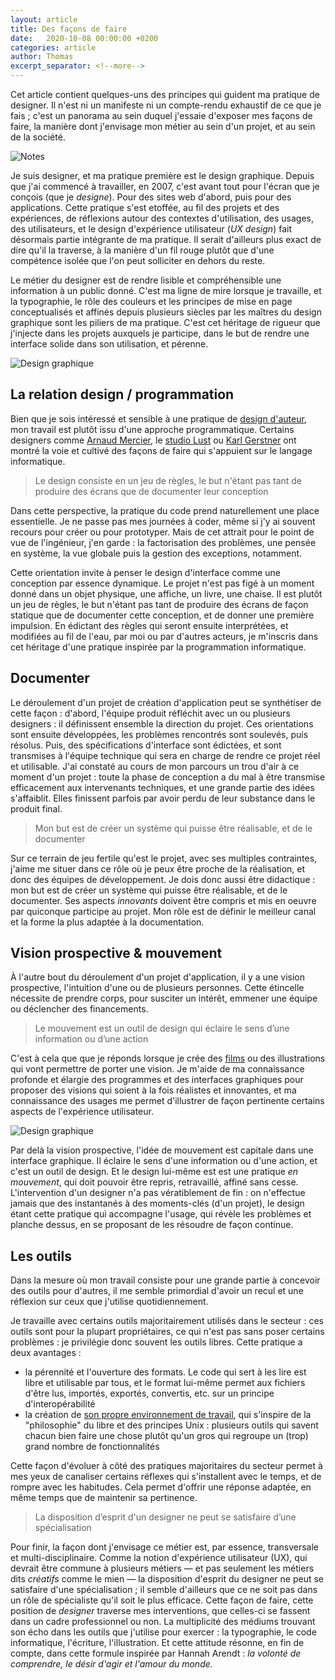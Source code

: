 ```yaml
---
layout: article
title: Des façons de faire
date:   2020-10-08 00:00:00 +0200
categories: article
author: Thomas
excerpt_separator: <!--more-->
---
```


Cet article contient quelques-uns des principes qui guident ma pratique de designer. Il n'est ni un manifeste ni un compte-rendu exhaustif de ce que je fais ; c'est un panorama au sein duquel j'essaie d'exposer mes façons de faire, la manière dont j'envisage mon métier au sein d'un projet, et au sein de la société.

![Notes](/assets/images/blog/facons-notes.jpg)

Je suis designer, et ma pratique première est le design graphique. Depuis que j'ai commencé à travailler, en 2007, c'est avant tout pour l'écran que je conçois (que je *designe*). Pour des sites web d'abord, puis pour des applications. Cette pratique s'est etoffée, au fil des projets et des expériences, de réflexions autour des contextes d'utilisation, des usages, des utilisateurs, et le design d'expérience utilisateur (*UX design*) fait désormais partie intégrante de ma pratique. Il serait d'ailleurs plus exact de dire qu'il la traverse, à la manière d'un fil rouge plutôt que d'une compétence isolée que l'on peut solliciter en dehors du reste.

Le métier du designer est de rendre lisible et compréhensible une information à un public donné. C'est ma ligne de mire lorsque je travaille, et la typographie, le rôle des couleurs et les principes de mise en page conceptualisés et affinés depuis plusieurs siècles par les maîtres du design graphique sont les piliers de ma pratique. C'est cet héritage de rigueur que j'injecte dans les projets auxquels je participe, dans le but de rendre une interface solide dans son utilisation, et pérenne.

![Design graphique](/assets/images/blog/facons-graphicdesign.jpg)

## La relation design / programmation ##

Bien que je sois intéressé et sensible à une pratique de [design d'auteur](https://duckduckgo.com/?q=grapus&t=lm&iax=images&ia=images), mon travail est plutôt issu d'une approche programmatique. Certains designers comme [Arnaud Mercier](https://arnaud.area17.com/), le [studio Lust](https://lust.nl/#projects-3465) ou [Karl Gerstner](http://indexgrafik.fr/karl-gerstner/) ont montré la voie et cultivé des façons de faire qui s'appuient sur le langage informatique. 

> Le design consiste en un jeu de règles, le but n'étant pas tant de produire des écrans que de documenter leur conception

Dans cette perspective, la pratique du code prend naturellement une place essentielle. Je ne passe pas mes journées à coder, même si j'y ai souvent recours pour créer ou pour prototyper. Mais de cet attrait pour le point de vue de l'ingénieur, j'en garde : la factorisation des problèmes, une pensée en système, la vue globale puis la gestion des exceptions, notamment. 

Cette orientation invite à penser le design d'interface comme une conception par essence dynamique. Le projet n'est pas figé à un moment donné dans un objet physique, une affiche, un livre, une chaise. Il est plutôt un jeu de règles, le but n'étant pas tant de produire des écrans de façon statique que de documenter cette conception, et de donner une première impulsion. En édictant des règles qui seront ensuite interprétées, et modifiées au fil de l'eau, par moi ou par d'autres acteurs, je m'inscris dans cet héritage d'une pratique inspirée par la programmation informatique.

## Documenter ##

Le déroulement d'un projet de création d'application peut se synthétiser de cette façon : d'abord, l'équipe produit réfléchit avec un ou plusieurs designers : il définissent ensemble la direction du projet. Ces orientations sont ensuite développées, les problèmes rencontrés sont soulevés, puis résolus. Puis, des spécifications d'interface sont édictées, et sont transmises à l'équipe technique qui sera en charge de rendre ce projet réel et utilisable. J'ai constaté au cours de mon parcours un trou d'air à ce moment d'un projet : toute la phase de conception a du mal à être transmise efficacement aux intervenants techniques, et une grande partie des idées s'affaiblit. Elles finissent parfois par avoir perdu de leur substance dans le produit final.

> Mon but est de créer un système qui puisse être réalisable, et de le documenter

Sur ce terrain de jeu fertile qu'est le projet, avec ses multiples contraintes, j'aime me situer dans ce rôle où je peux être proche de la réalisation, et donc des équipes de développement. Je dois donc aussi être didactique : mon but est de créer un système qui puisse être réalisable, et de le documenter. Ses aspects *innovants* doivent être compris et mis en oeuvre par quiconque participe au projet. Mon rôle est de définir le meilleur canal et la forme la plus adaptée à la documentation.

## Vision prospective & mouvement ##

À l'autre bout du déroulement d'un projet d'application, il y a une vision prospective, l'intuition d'une ou de plusieurs personnes. Cette étincelle nécessite de prendre corps, pour susciter un intérêt, emmener une équipe ou déclencher des financements.

> Le mouvement est un outil de design qui éclaire le sens d’une information ou d’une action

C'est à cela que que je réponds lorsque je crée des [films](https://www.thomasguesnon.fr/projects/motion) ou des illustrations qui vont permettre de porter une vision. Je m'aide de ma connaissance profonde et élargie des programmes et des interfaces graphiques pour proposer des visions qui soient à la fois réalistes et innovantes, et ma connaissance des usages me permet d'illustrer de façon pertinente certains aspects de l'expérience utilisateur.

![Design graphique](/assets/images/blog/facons-ia.gif)

Par delà la vision prospective, l'idée de mouvement est capitale dans une interface graphique. Il éclaire le sens d'une information ou d'une action, et c'est un outil de design. Et le design lui-même est est une pratique _en mouvement_, qui doit pouvoir être repris, retravaillé, affiné sans cesse. L'intervention d'un designer n'a pas vératiblement de fin : on n'effectue jamais que des instantanés à des moments-clés (d'un projet), le design étant cette pratique qui accompagne l'usage, qui révèle les problèmes et planche dessus, en se proposant de les résoudre de façon continue.

## Les outils ##

Dans la mesure où mon travail consiste pour une grande partie à concevoir des outils pour d'autres, il me semble primordial d'avoir un recul et une réflexion sur ceux que j'utilise quotidiennement.

Je travaille avec certains outils majoritairement utilisés dans le secteur : ces outils sont pour la plupart propriétaires, ce qui n'est pas sans poser certains problèmes : je privilégie donc souvent les outils libres. Cette pratique a deux avantages :
- la pérennité et l'ouverture des formats. Le code qui sert à les lire est libre et utilisable par tous, et le format lui-même permet aux fichiers d'être lus, importés, exportés, convertis, etc. sur un principe d'interopérabilité
- la création de [son propre environnement de travail](/articles/2019/03/06/2019-03-07-inkscape.html), qui s'inspire de la "philosophie" du libre et des principes Unix : plusieurs outils qui savent chacun bien faire une chose plutôt qu'un gros qui regroupe un (trop) grand nombre de fonctionnalités

Cette façon d'évoluer à côté des pratiques majoritaires du secteur permet à mes yeux de canaliser certains réflexes qui s'installent avec le temps, et de rompre avec les habitudes. Cela permet d'offrir une réponse adaptée, en même temps que de maintenir sa pertinence.

> La disposition d’esprit d'un designer ne peut se satisfaire d’une spécialisation

Pour finir, la façon dont j'envisage ce métier est, par essence, transversale et multi-disciplinaire. Comme la notion d'expérience utilisateur (UX), qui devrait être commune à plusieurs métiers ― et pas seulement les métiers dits *créatifs* comme le mien  ― la disposition d'esprit du designer ne peut se satisfaire d'une spécialisation ; il semble d'ailleurs que ce ne soit pas dans un rôle de spécialiste qu'il soit le plus efficace. Cette façon de faire, cette position de *designer* traverse mes interventions, que celles-ci se fassent dans un cadre professionnel ou non. La multiplicité des médiums trouvant son écho dans les outils que j'utilise pour exercer : la typographie, le code informatique, l'écriture, l'illustration. Et cette attitude résonne, en fin de compte, dans cette formule inspirée par Hannah Arendt : _la volonté de comprendre, le désir d'agir et l'amour du monde._
